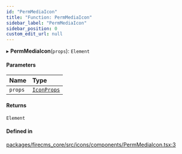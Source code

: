 ```yaml
---
id: "PermMediaIcon"
title: "Function: PermMediaIcon"
sidebar_label: "PermMediaIcon"
sidebar_position: 0
custom_edit_url: null
---
```


▸ **PermMediaIcon**(`props`): `Element`

#### Parameters

| Name | Type |
| :------ | :------ |
| `props` | [`IconProps`](../types/IconProps.md) |

#### Returns

`Element`

#### Defined in

[packages/firecms_core/src/icons/components/PermMediaIcon.tsx:3](https://github.com/FireCMSco/firecms/blob/d45f3739/packages/firecms_core/src/icons/components/PermMediaIcon.tsx#L3)
